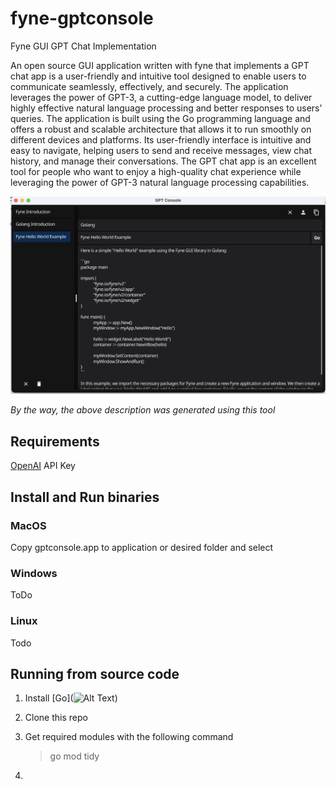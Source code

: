 # fyne-gptconsole
Fyne GUI GPT Chat Implementation

An open source GUI application written with fyne that implements a GPT chat app is a user-friendly and intuitive tool designed to enable users to communicate seamlessly, effectively, and securely. The application leverages the power of GPT-3, a cutting-edge language model, to deliver highly effective natural language processing and better responses to users' queries. The application is built using the Go programming language and offers a robust and scalable architecture that allows it to run smoothly on different devices and platforms. Its user-friendly interface is intuitive and easy to navigate, helping users to send and receive messages, view chat history, and manage their conversations. The GPT chat app is an excellent tool for people who want to enjoy a high-quality chat experience while leveraging the power of GPT-3 natural language processing capabilities.

![screen shot](screenshots/fynescreenshot.png)

*By the way, the above description was generated using this tool*

## Requirements 
[OpenAI](https://platform.openai.com/docs/api-reference) API Key 

## Install and Run binaries

### MacOS 

Copy gptconsole.app to application or desired folder and select 

### Windows 

ToDo

### Linux 

Todo 

## Running from source code 

1. Install [Go](![Alt Text](path/to/screenshot.png)) 

2. Clone this repo 

3. Get required modules with the following command 

    > go mod tidy

2. 


















